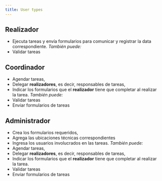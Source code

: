 ```yaml
---
title: User types
---
```




## Realizador
- Ejecuta tareas y envía formularios para comunicar y registrar la data correspondiente.
_También puede:_
- Validar tareas

## Coordinador
- Agendar tareas, 
- Delegar **realizadores**, es decir, responsables de tareas, 
- Indicar los formularios que el **realizador** tiene que completar al realizar la tarea.
_También puede:_
- Validar tareas
- Enviar formularios de tareas

## Administrador 
- Crea los formularios requeridos, 
- Agrega las ubicaciones técnicas correspondientes
- Ingresa los usuarios involucrados en las tareas.
_También puede:_
- Agendar tareas, 
- Delegar **realizadores**, es decir, responsables de tareas, 
- Indicar los formularios que el **realizador** tiene que completar al realizar la tarea.
- Validar tareas
- Enviar formularios de tareas


